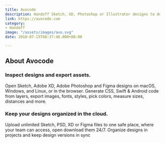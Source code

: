 ```yaml
---
title: Avocode
description: Handoff Sketch, XD, Photoshop or Illustrator designs to developers.
link: https://avocode.com
category:
- Handoff
image: "/assets/images/avo.svg"
date: 2018-07-15T08:37:46.000+00:00

---
```

## About Avocode 

### Inspect designs and export assets.

Open Sketch, Adobe XD, Adobe Photoshop and Figma designs on macOS, Windows, and Linux, or in the browser. Generate CSS, Swift & Android code from layers, export images, fonts, styles, pick colors, measure sizes, distances and more.

### Keep your designs organized in the cloud.

Upload unlimited Sketch, PSD, XD or Figma files to one safe place, where your team can access, open download them 24/7. Organize designs in projects and keep design versions in sync